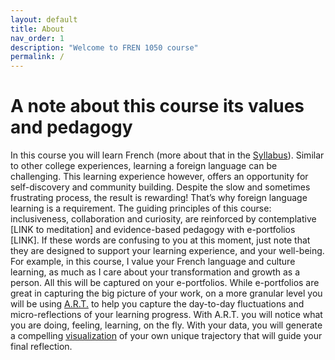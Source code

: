 ```yaml
---
layout: default
title: About 
nav_order: 1
description: "Welcome to FREN 1050 course"
permalink: /
---
```


# A note about this course its values and pedagogy

In this course you will learn French (more about that in the [Syllabus]()). Similar to other college experiences, learning a foreign language can be challenging. This learning experience however, offers an opportunity for self-discovery and community building. Despite the slow and sometimes frustrating process, the result is rewarding! That’s why foreign language learning is a requirement. The guiding principles of this course: inclusiveness, collaboration and curiosity, are reinforced by contemplative [LINK to meditation] and evidence-based pedagogy with e-portfolios [LINK]. If these words are confusing to you at this moment, just note that they are designed to support your learning experience, and your well-being. For example, in this course, I value your French language and culture learning, as much as I care about your transformation and growth as a person. All this will be captured on your e-portfolios. While e-portfolios are great in capturing the big picture of your work, on a more granular level you will be using [A.R.T.]() to help you capture the day-to-day fluctuations and micro-reflections of your learning progress. With A.R.T. you will notice what you are doing, feeling, learning, on the fly. With your data, you will generate a compelling [visualization]() of your own unique trajectory that will guide your final reflection.